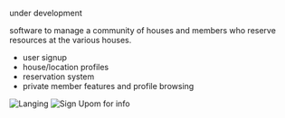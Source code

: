 under development

software to manage a community of houses and members who reserve resources at the various houses. 
 
 - user signup
 - house/location profiles
 - reservation system
 - private member features and profile browsing
 
 ![Langing](jessykate.github.com/modernomad/media/img/frontpage_screenshot.png)
 ![Sign Up](jessykate.github.com/modernomad/media/img/signup_screenshot.png)om for info
